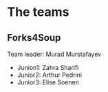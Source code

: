# The teams 

## Forks4Soup
Team leader: Murad Murstafayev

* Junion1: Zahra Sharifi
* Junior2: Arthur Pedrini
* Junior3: Elise Soenen
